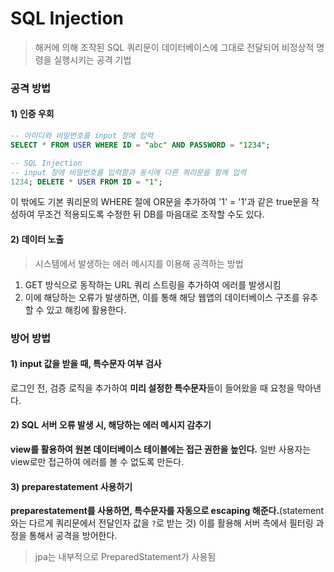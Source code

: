 # SQL Injection

> 해커에 의해 조작된 SQL 쿼리문이 데이터베이스에 그대로 전달되어 비정상적 명령을 실행시키는 공격 기법

### 공격 방법

#### 1) 인증 우회

```sql
-- 아이디와 비밀번호를 input 창에 입력
SELECT * FROM USER WHERE ID = "abc" AND PASSWORD = "1234";
```

```sql
-- SQL Injection
-- input 창에 비밀번호를 입력함과 동시에 다른 쿼리문을 함께 입력
1234; DELETE * USER FROM ID = "1";
```

이 밖에도 기본 쿼리문의 WHERE 절에 OR문을 추가하여 '1' = '1'과 같은 true문을 작성하여 무조건 적용되도록 수정한 뒤 DB를 마음대로 조작할 수도 있다.

#### 2) 데이터 노출

> 시스템에서 발생하는 에러 메시지를 이용해 공격하는 방법

1. GET 방식으로 동작하는 URL 쿼리 스트링을 추가하여 에러를 발생시킴
2. 이에 해당하는 오류가 발생하면, 이를 통해 해당 웹앱의 데이터베이스 구조를 유추할 수 있고 해킹에 활용한다.

### 방어 방법

#### 1) input 값을 받을 때, 특수문자 여부 검사

로그인 전, 검증 로직을 추가하여 **미리 설정한 특수문자**들이 들어왔을 때 요청을 막아낸다.

#### 2) SQL 서버 오류 발생 시, 해당하는 에러 메시지 감추기

**view를 활용하여 원본 데이터베이스 테이블에는 접근 권한을 높인다.**
일반 사용자는 view로만 접근하여 에러를 볼 수 없도록 만든다.

#### 3) preparestatement 사용하기

**preparestatement를 사용하면, 특수문자를 자동으로 escaping 해준다.**(statement와는 다르게 쿼리문에서 전달인자 값을 `?`로 받는 것)
이를 활용해 서버 측에서 필터링 과정을 통해서 공격을 방어한다.

> jpa는 내부적으로 PreparedStatement가 사용됨
